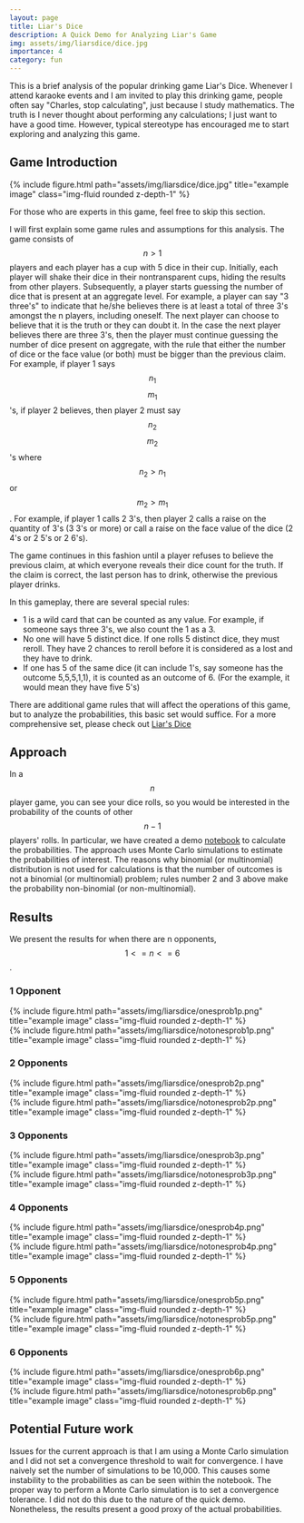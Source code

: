 ```yaml
---
layout: page
title: Liar's Dice
description: A Quick Demo for Analyzing Liar's Game
img: assets/img/liarsdice/dice.jpg
importance: 4
category: fun
---
```


This is a brief analysis of the popular drinking game Liar's Dice. Whenever I 
attend karaoke events and I am invited to play this drinking game, people often say "Charles, stop calculating", just because I study mathematics. The truth is I never
thought about performing any calculations; I just want to have a good time. However, 
 typical stereotype has encouraged me to start exploring and analyzing this game.

## Game Introduction

<div class="row justify-content-sm-center">
    <div class="col-sm-8 mt-3 mt-md-0">
        {% include figure.html path="assets/img/liarsdice/dice.jpg" title="example image" class="img-fluid rounded z-depth-1" %}
    </div>
</div>

For those who are experts in this game, feel free to skip this section. 

I will first explain some game rules and assumptions for this analysis. The game consists of
$$n > 1$$ players and each player has a cup with 5 dice in their cup. Initially,
each player will shake their dice in their nontransparent cups, hiding the results from other players. Subsequently, a player starts guessing the number of dice that is present at an
aggregate level. For example, a player can say "3 three's" to indicate that he/she believes
there is at least a total of three 3's amongst the n players, including oneself. The next player
can choose to believe that it is the truth or they can doubt it. In the case the next player believes
there are three 3's, then the player must continue guessing the number of dice present on
aggregate, with the rule that either the number of dice or the face value (or both) must be bigger than the previous claim. For example, if player 1 says $$n_1$$ $$m_1$$'s, if player 2 believes,
then player 2 must say $$n_2$$ $$m_2$$'s where $$n_2>n_1$$ or $$m_2>m_1$$. For example, if player 1 calls 2 3's, then player 2 calls a raise on the quantity of 3's (3 3's or more) or call a raise on the face value of the dice (2 4's or 2 5's or 2 6's).

The game continues in this fashion
until a player refuses to believe the previous claim, at which everyone reveals their dice count for
the truth. If the claim is correct, the last person has to drink, otherwise the previous player drinks.

In this gameplay, there are several special rules:
- 1 is a wild card that can be counted as any value. For example, if someone says three 3's, we also count the 1 as a 3.
- No one will have 5 distinct dice. If one rolls 5 distinct dice, they must reroll. They have 2 chances to reroll
before it is considered as a lost and they have to drink.
- If one has 5 of the same dice (it can include 1's, say someone has the outcome 5,5,5,1,1), it is counted 
as an outcome of 6. (For the example, it would mean they have five 5's)

There are additional game rules that will affect the operations of this game, but to analyze
the probabilities, this basic set would suffice. For a more comprehensive set, please check out
[Liar's Dice](https://en.wikipedia.org/wiki/Liar%27s_dice)

## Approach

In a $$n$$ player game, you can see your dice rolls, so you would be interested in the probability
of the counts of other $$n-1$$ players' rolls. In particular, we have created a demo [notebook](https://github.com/tsangcharles/liars-dice/blob/master/calculations.ipynb) to calculate the probabilities. The approach uses Monte Carlo simulations to estimate the probabilities
of interest. The reasons why binomial (or multinomial) distribution is not used for calculations is that the number of outcomes is not a
binomial (or multinomial) problem; rules number 2 and 3 above make the probability non-binomial (or non-multinomial).

## Results

We present the results for when there are n opponents, $$1<= n<= 6$$.


### 1 Opponent
<div class="row justify-content-sm-center">
    <div class="col-sm-8 mt-3 mt-md-0">
        {% include figure.html path="assets/img/liarsdice/onesprob1p.png" title="example image" class="img-fluid rounded z-depth-1" %}
    </div>
</div>

<div class="row justify-content-sm-center">
    <div class="col-sm-8 mt-3 mt-md-0">
        {% include figure.html path="assets/img/liarsdice/notonesprob1p.png" title="example image" class="img-fluid rounded z-depth-1" %}
    </div>
</div>


### 2 Opponents
<div class="row justify-content-sm-center">
    <div class="col-sm-8 mt-3 mt-md-0">
        {% include figure.html path="assets/img/liarsdice/onesprob2p.png" title="example image" class="img-fluid rounded z-depth-1" %}
    </div>
</div>

<div class="row justify-content-sm-center">
    <div class="col-sm-8 mt-3 mt-md-0">
        {% include figure.html path="assets/img/liarsdice/notonesprob2p.png" title="example image" class="img-fluid rounded z-depth-1" %}
    </div>
</div>

### 3 Opponents
<div class="row justify-content-sm-center">
    <div class="col-sm-8 mt-3 mt-md-0">
        {% include figure.html path="assets/img/liarsdice/onesprob3p.png" title="example image" class="img-fluid rounded z-depth-1" %}
    </div>
</div>

<div class="row justify-content-sm-center">
    <div class="col-sm-8 mt-3 mt-md-0">
        {% include figure.html path="assets/img/liarsdice/notonesprob3p.png" title="example image" class="img-fluid rounded z-depth-1" %}
    </div>
</div>

### 4 Opponents
<div class="row justify-content-sm-center">
    <div class="col-sm-8 mt-3 mt-md-0">
        {% include figure.html path="assets/img/liarsdice/onesprob4p.png" title="example image" class="img-fluid rounded z-depth-1" %}
    </div>
</div>

<div class="row justify-content-sm-center">
    <div class="col-sm-8 mt-3 mt-md-0">
        {% include figure.html path="assets/img/liarsdice/notonesprob4p.png" title="example image" class="img-fluid rounded z-depth-1" %}
    </div>
</div>


### 5 Opponents
<div class="row justify-content-sm-center">
    <div class="col-sm-8 mt-3 mt-md-0">
        {% include figure.html path="assets/img/liarsdice/onesprob5p.png" title="example image" class="img-fluid rounded z-depth-1" %}
    </div>
</div>

<div class="row justify-content-sm-center">
    <div class="col-sm-8 mt-3 mt-md-0">
        {% include figure.html path="assets/img/liarsdice/notonesprob5p.png" title="example image" class="img-fluid rounded z-depth-1" %}
    </div>
</div>

### 6 Opponents
<div class="row justify-content-sm-center">
    <div class="col-sm-8 mt-3 mt-md-0">
        {% include figure.html path="assets/img/liarsdice/onesprob6p.png" title="example image" class="img-fluid rounded z-depth-1" %}
    </div>
</div>

<div class="row justify-content-sm-center">
    <div class="col-sm-8 mt-3 mt-md-0">
        {% include figure.html path="assets/img/liarsdice/notonesprob6p.png" title="example image" class="img-fluid rounded z-depth-1" %}
    </div>
</div>

## Potential Future work
Issues for the current approach is that I am using a Monte Carlo simulation and I did not set a convergence threshold to wait for convergence. I have naively set the number of simulations to be 10,000. This causes some instability to the probabilities as can be seen within the notebook. 
The proper way to perform a Monte Carlo simulation is to set a convergence tolerance. I did not do this due to the nature of the
quick demo. Nonetheless, the results present a good proxy of the actual probabilities. 
